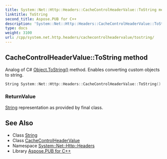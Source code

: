 ```yaml
---
title: System::Net::Http::Headers::CacheControlHeaderValue::ToString method
linktitle: ToString
second_title: Aspose.PUB for C++
description: 'System::Net::Http::Headers::CacheControlHeaderValue::ToString method. Analog of C# Object.ToString() method. Enables converting custom objects to string in C++.'
type: docs
weight: 3100
url: /cpp/system.net.http.headers/cachecontrolheadervalue/tostring/
---
```

## CacheControlHeaderValue::ToString method


Analog of C# [Object.ToString()](../../../system/object/tostring/) method. Enables converting custom objects to string.

```cpp
String System::Net::Http::Headers::CacheControlHeaderValue::ToString() const override
```


### ReturnValue

[String](../../../system/string/) representation as provided by final class.

## See Also

* Class [String](../../../system/string/)
* Class [CacheControlHeaderValue](../)
* Namespace [System::Net::Http::Headers](../../)
* Library [Aspose.PUB for C++](../../../)
